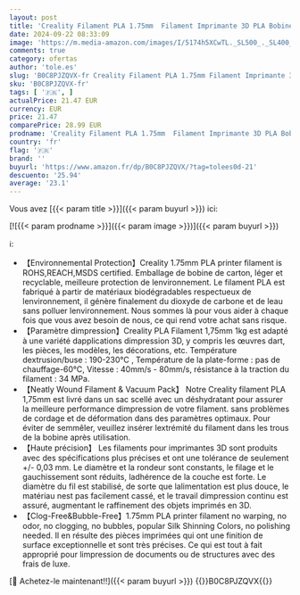```yaml
---
layout: post
title: 'Creality Filament PLA 1.75mm  Filament Imprimante 3D PLA Bobine de Carton pour Impression Lisse  Moins D enchevêtrement  Précision Dimensionnelle +/- 0.03mm 1kg/Rouleau  2.2lbs   Arc-en-ciel'
date: 2024-09-22 08:33:09
image: 'https://m.media-amazon.com/images/I/5174h5XCwTL._SL500_._SL400_.jpg'
comments: true
category: ofertas
author: 'tole.es'
slug: 'B0C8PJZQVX-fr Creality Filament PLA 1.75mm Filament Imprimante 3D PLA...'
sku: 'B0C8PJZQVX-fr'
tags: [ '🇫🇷', ]
actualPrice: 21.47 EUR
currency: EUR
price: 21.47
comparePrice: 28.99 EUR
prodname: 'Creality Filament PLA 1.75mm  Filament Imprimante 3D PLA Bobine de Carton pour Impression Lisse  Moins D enchevêtrement  Précision Dimensionnelle +/- 0.03mm 1kg/Rouleau  2.2lbs   Arc-en-ciel'
country: 'fr'
flag: '🇫🇷'
brand: ''
buyurl: 'https://www.amazon.fr/dp/B0C8PJZQVX/?tag=tolees0d-21'
descuento: '25.94'
average: '23.1'
---
```


Vous avez [{{< param title >}}]({{< param buyurl >}}) ici:

[![{{< param prodname >}}]({{< param image >}})]({{< param buyurl >}})

ℹ️:

- 【Environnemental Protection】Creality 1.75mm PLA printer filament is ROHS,REACH,MSDS certified. Emballage de bobine de carton, léger et recyclable, meilleure protection de lenvironnement. Le filament PLA est fabriqué à partir de matériaux biodégradables respectueux de lenvironnement, il génère finalement du dioxyde de carbone et de leau sans polluer lenvironnement. Nous sommes là pour vous aider à chaque fois que vous avez besoin de nous, ce qui rend votre achat sans risque.
- 【Paramètre dimpression】Creality PLA Filament 1,75mm 1kg est adapté à une variété dapplications dimpression 3D, y compris les œuvres dart, les pièces, les modèles, les décorations, etc. Température dextrusion/buse : 190-230°C , Température de la plate-forme : pas de chauffage-60℃, Vitesse : 40mm/s - 80mm/s, résistance à la traction du filament : 34 MPa.
- 【Neatly Wound Filament & Vacuum Pack】 Notre Creality filament PLA 1,75mm est livré dans un sac scellé avec un déshydratant pour assurer la meilleure performance dimpression de votre filament. sans problèmes de cordage et de déformation dans des paramètres optimaux. Pour éviter de semmêler, veuillez insérer lextrémité du filament dans les trous de la bobine après utilisation.
- 【Haute précision】 Les filaments pour imprimantes 3D sont produits avec des spécifications plus précises et ont une tolérance de seulement +/- 0,03 mm. Le diamètre et la rondeur sont constants, le filage et le gauchissement sont réduits, ladhérence de la couche est forte. Le diamètre du fil est stabilisé, de sorte que lalimentation est plus douce, le matériau nest pas facilement cassé, et le travail dimpression continu est assuré, augmentant le raffinement des objets imprimés en 3D.
- 【Clog-Free&Bubble-Free】1.75mm PLA printer filament no warping, no odor, no clogging, no bubbles, popular Silk Shinning Colors, no polishing needed. Il en résulte des pièces imprimées qui ont une finition de surface exceptionnelle et sont très précises. Ce qui est tout à fait approprié pour limpression de documents ou de structures avec des frais de luxe.

[🛒 Achetez-le maintenant!!]({{< param buyurl >}})
{{<world>}}B0C8PJZQVX{{</world>}}
